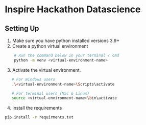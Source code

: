 # Inspire Hackathon Datascience

## Setting Up

1. Make sure you have python installed versions 3.9+
2. Create a python virtual environment
```bash
    # Run the command below in your terminal / cmd
    python -m venv <virtual-environment-name>
```
3. Activate the virtual environment. 
```bash
   # For Windows users
   .\<virtual-environment-name>\Scripts\activate

   # For terminal users (Mac & Linux)
   source <virtual-environment-name>\bin\activate
```
4. Install the requirements
```bash
pip install -r requirments.txt
```